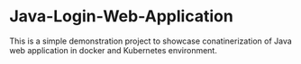 # Java-Login-Web-Application
This is a simple demonstration project to showcase conatinerization of Java web application in docker and Kubernetes environment.

